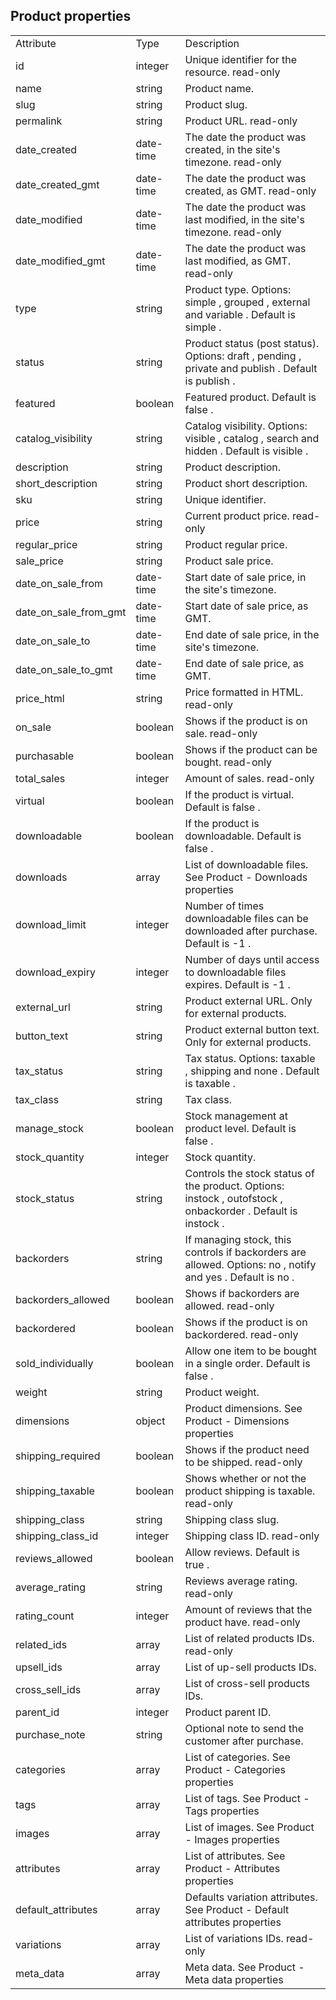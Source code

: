 

## Product properties



|   |   |   |
|---|---|---|
|Attribute|Type|Description|
|id|integer|Unique identifier for the resource. read-only|
|name|string|Product name.|
|slug|string|Product slug.|
|permalink|string|Product URL. read-only|
|date_created|date-time|The date the product was created, in the site's timezone. read-only|
|date_created_gmt|date-time|The date the product was created, as GMT. read-only|
|date_modified|date-time|The date the product was last modified, in the site's timezone. read-only|
|date_modified_gmt|date-time|The date the product was last modified, as GMT. read-only|
|type|string|Product type. Options: simple , grouped , external and variable . Default is simple .|
|status|string|Product status (post status). Options: draft , pending , private and publish . Default is publish .|
|featured|boolean|Featured product. Default is false .|
|catalog_visibility|string|Catalog visibility. Options: visible , catalog , search and hidden . Default is visible .|
|description|string|Product description.|
|short_description|string|Product short description.|
|sku|string|Unique identifier.|
|price|string|Current product price. read-only|
|regular_price|string|Product regular price.|
|sale_price|string|Product sale price.|
|date_on_sale_from|date-time|Start date of sale price, in the site's timezone.|
|date_on_sale_from_gmt|date-time|Start date of sale price, as GMT.|
|date_on_sale_to|date-time|End date of sale price, in the site's timezone.|
|date_on_sale_to_gmt|date-time|End date of sale price, as GMT.|
|price_html|string|Price formatted in HTML. read-only|
|on_sale|boolean|Shows if the product is on sale. read-only|
|purchasable|boolean|Shows if the product can be bought. read-only|
|total_sales|integer|Amount of sales. read-only|
|virtual|boolean|If the product is virtual. Default is false .|
|downloadable|boolean|If the product is downloadable. Default is false .|
|downloads|array|List of downloadable files. See Product - Downloads properties|
|download_limit|integer|Number of times downloadable files can be downloaded after purchase. Default is -1 .|
|download_expiry|integer|Number of days until access to downloadable files expires. Default is -1 .|
|external_url|string|Product external URL. Only for external products.|
|button_text|string|Product external button text. Only for external products.|
|tax_status|string|Tax status. Options: taxable , shipping and none . Default is taxable .|
|tax_class|string|Tax class.|
|manage_stock|boolean|Stock management at product level. Default is false .|
|stock_quantity|integer|Stock quantity.|
|stock_status|string|Controls the stock status of the product. Options: instock , outofstock , onbackorder . Default is instock .|
|backorders|string|If managing stock, this controls if backorders are allowed. Options: no , notify and yes . Default is no .|
|backorders_allowed|boolean|Shows if backorders are allowed. read-only|
|backordered|boolean|Shows if the product is on backordered. read-only|
|sold_individually|boolean|Allow one item to be bought in a single order. Default is false .|
|weight|string|Product weight.|
|dimensions|object|Product dimensions. See Product - Dimensions properties|
|shipping_required|boolean|Shows if the product need to be shipped. read-only|
|shipping_taxable|boolean|Shows whether or not the product shipping is taxable. read-only|
|shipping_class|string|Shipping class slug.|
|shipping_class_id|integer|Shipping class ID. read-only|
|reviews_allowed|boolean|Allow reviews. Default is true .|
|average_rating|string|Reviews average rating. read-only|
|rating_count|integer|Amount of reviews that the product have. read-only|
|related_ids|array|List of related products IDs. read-only|
|upsell_ids|array|List of up-sell products IDs.|
|cross_sell_ids|array|List of cross-sell products IDs.|
|parent_id|integer|Product parent ID.|
|purchase_note|string|Optional note to send the customer after purchase.|
|categories|array|List of categories. See Product - Categories properties|
|tags|array|List of tags. See Product - Tags properties|
|images|array|List of images. See Product - Images properties|
|attributes|array|List of attributes. See Product - Attributes properties|
|default_attributes|array|Defaults variation attributes. See Product - Default attributes properties|
|variations|array|List of variations IDs. read-only|
|meta_data|array|Meta data. See Product - Meta data properties|


